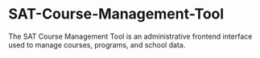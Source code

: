 # SAT-Course-Management-Tool
The SAT Course Management Tool is an administrative frontend interface used to manage courses, programs, and school data.

